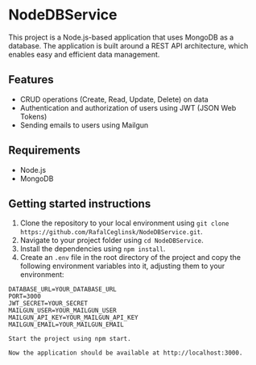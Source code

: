 # NodeDBService

This project is a Node.js-based application that uses MongoDB as a database. The application is built around a REST API architecture, which enables easy and efficient data management.

## Features

- CRUD operations (Create, Read, Update, Delete) on data
- Authentication and authorization of users using JWT (JSON Web Tokens)
- Sending emails to users using Mailgun

## Requirements

- Node.js
- MongoDB

## Getting started instructions

1. Clone the repository to your local environment using `git clone https://github.com/RafalCeglinsk/NodeDBService.git`.
2. Navigate to your project folder using `cd NodeDBService`.
3. Install the dependencies using `npm install`.
4. Create an `.env` file in the root directory of the project and copy the following environment variables into it, adjusting them to your environment:

```properties
DATABASE_URL=YOUR_DATABASE_URL
PORT=3000
JWT_SECRET=YOUR_SECRET
MAILGUN_USER=YOUR_MAILGUN_USER
MAILGUN_API_KEY=YOUR_MAILGUN_API_KEY
MAILGUN_EMAIL=YOUR_MAILGUN_EMAIL

Start the project using npm start.

Now the application should be available at http://localhost:3000.
```
